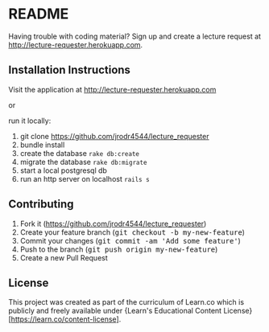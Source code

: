 # README

Having trouble with coding material? Sign up and create a lecture request at http://lecture-requester.herokuapp.com. 

## Installation Instructions

Visit the application at http://lecture-requester.herokuapp.com

or

run it locally:

1. git clone https://github.com/jrodr4544/lecture_requester
2. bundle install
3. create the database `rake db:create`
4. migrate the database `rake db:migrate`
5. start a local postgresql db
6. run an http server on localhost `rails s`

## Contributing
1. Fork it (https://github.com/jrodr4544/lecture_requester)
2. Create your feature branch (<tt>git checkout -b my-new-feature</tt>)
3. Commit your changes (<tt>git commit -am 'Add some feature'</tt>)
4. Push to the branch (<tt>git push origin my-new-feature</tt>)
5. Create a new Pull Request

## License
This project was created as part of the curriculum of Learn.co which is publicly and freely available under {Learn's Educational Content License}[https://learn.co/content-license].